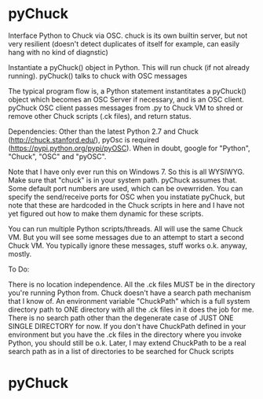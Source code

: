 # pyChuck
Interface Python to Chuck via OSC.
chuck is its own builtin server, but not very resilient (doesn't detect
duplicates of itself for example, can easily hang with no kind of diagnstic)

Instantiate a pyChuck() object in Python. This will run chuck (if not already
running). pyChuck() talks to chuck with OSC messages

The typical program flow is, a Python statement instantitates a pyChuck()
object which becomes an OSC Server if necessary, and is an OSC client.
pyChuck OSC client passes messages from .py to Chuck VM to shred or
remove other Chuck scripts (.ck files), and return status.

Dependencies: Other than the latest Python 2.7 and Chuck (http://chuck.stanford.edu/), pyOsc is required (https://pypi.python.org/pypi/pyOSC). When in doubt,
google for "Python", "Chuck", "OSC" and "pyOSC".

Note that I have only ever run this on Windows 7. So this is all WYSIWYG.
Make sure that "chuck" is in your system path. pyChuck assumes that. Some
default port numbers are used, which can be ovewrriden.
You can specify the send/receive ports for OSC when you instatiate pyChuck,
but note that these are hardcoded in the Chuck scripts in here and I have
not yet figured out how to make them dynamic for these scripts.

You can run multiple Python scripts/threads. All will use the same Chuck VM.
But you will see some messages due to an attempt to start a second Chuck VM.
You typically ignore these messages, stuff works o.k. anyway, mostly.

To Do:

There is no location independence. All the .ck files MUST be in
the directory you're running Python from. Chuck doesn't have a search path
mechanism that I know of.
An environment variable "ChuckPath" which is a full system directory path to
ONE directory with all the .ck files in it does the job for me. There is no
search path other than the degenerate case of JUST ONE SINGLE DIRECTORY
for now. If you don't have ChuckPath defined in your environment but you have
the .ck files in the directory where you invoke Python, you should still be o.k.
Later, I may extend ChuckPath to be a real search path as in a list of
directories to be searched for Chuck scripts
# pyChuck
